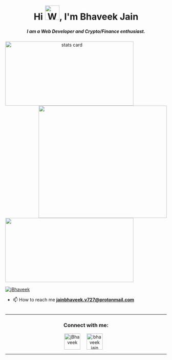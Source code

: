 <h1 align="center">Hi <img src="https://raw.githubusercontent.com/nixin72/nixin72/master/wave.gif" 
         alt="Waving hand animated gif"
         height="45"
         width="45" />, I'm Bhaveek Jain</h1>
<h5 align="center">
I am a Web Developer and Crypto/Finance enthusiast. 
</h5>

<p>
<a align= "center" href="https://github.com/bhaveek424">
<img alt= "stats card" height="200px" width="400" src="https://github-readme-streak-stats.herokuapp.com/?user=bhaveek424&theme=buefy">
<img align="right" height="350" width="400" src="https://cdn.dribbble.com/users/2238041/screenshots/4763918/working.gif" /> </a>
</p>
<img height="200px" width="400" src="https://github-readme-stats.vercel.app/api?username=bhaveek424&count_private=true&theme=buefy&show_icons=true" />

<p align="left"> <a href="https://twitter.com/jBhaveek" target="blank"><img src="https://img.shields.io/twitter/follow/jBhaveek?logo=twitter&style=for-the-badge" alt="jBhaveek" /></a> </p>

- 📫 How to reach me **jainbhaveek.v727@protonmail.com**
<br><br>
<hr>

<h3 align="center">Connect with me:</h3>
<p align="center">
<a href="https://twitter.com/jBhaveek" target="_blank"><img align="center" src="https://img.icons8.com/cute-clipart/64/000000/twitter.png" alt="jBhaveek" height="50" width="50" /></a> &nbsp;&nbsp;&nbsp;
<a href="https://www.linkedin.com/in/bhaveek-jain-3590991a7/" target="_blank"><img align="center" src="https://img.icons8.com/cute-clipart/64/000000/linkedin.png" alt="bhaveek jain" height="50" width="50" /></a>&nbsp;&nbsp;&nbsp;&nbsp;
</p>

<hr>



